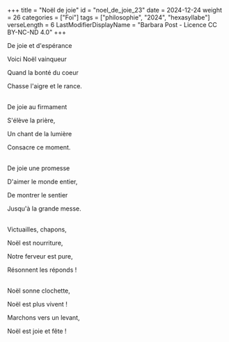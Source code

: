 +++
title = "Noël de joie"
id = "noel_de_joie_23"
date = 2024-12-24
weight = 26
categories = ["Foi"]
tags = ["philosophie", "2024", "hexasyllabe"]
verseLength = 6
LastModifierDisplayName = "Barbara Post - Licence CC BY-NC-ND 4.0"
+++

De joie et d'espérance

Voici Noël vainqueur

Quand la bonté du coeur

Chasse l'aigre et le rance.

 \
De joie au firmament

S'élève la prière,

Un chant de la lumière

Consacre ce moment.

 \
De joie une promesse

D'aimer le monde entier,

De montrer le sentier

Jusqu'à la grande messe.

 \
Victuailles, chapons,

Noël est nourriture,

Notre ferveur est pure,

Résonnent les réponds !

 \
Noël sonne clochette,

Noël est plus vivent !

Marchons vers un levant,

Noël est joie et fête !
